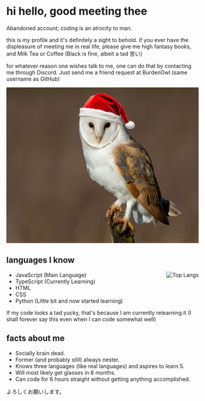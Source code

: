# hi hello, good meeting thee

Abandoned account; coding is an atrocity to man.

this is my profile and it's definitely a sight to behold. if you ever have the displeasure of meeting me in real life, please give me high fantasy books, and Milk Tea or Coffee (Black is fine, albeit a tad 苦い)

for whatever reason one wishes talk to me, one can do that by contacting me through Discord. Just send me a friend request at BurdenOwl (same username as GitHub)

![cute owl!](shutterstock_1687802734-992x803.png)

## languages I know

<a href="https://github.com/anuraghazra/github-readme-stats" target="_blank">
    <picture align="right" title="Top Langs">
      <source media="(prefers-color-scheme: dark)" srcset="https://github-readme-stats.vercel.app/api/top-langs?username=burdenowl&theme=one_dark_pro&layout=compact" alt="Top Langs" />
      <source media="(prefers-color-scheme: light)" srcset="https://github-readme-stats.vercel.app/api/top-langs?username=burdenowl&theme=default&layout=compact" alt="Top Langs" />
      <img src="https://github-readme-stats.vercel.app/api/top-langs?username=burdenowl&theme=default&layout=compact" align="right" alt="Top Langs" />
    </picture>
</a>

+ JavaScript (Main Language)
+ TypeScript (Currently Learning)
+ HTML
+ CSS
+ Python (Little bit and now started learning)

If my code looks a tad yucky, that's because I am currently relearning it (I shall forever say this even when I can code somewhat well)

## facts about me

+ Socially brain dead.
+ Former (and probably still) always nester.
+ Knows three languages (like real languages) and aspires to learn 5.
+ Will most likely get glasses in 6 months. 
+ Can code for 6 hours straight without getting anything accomplished. 

よろしくお願いします。
